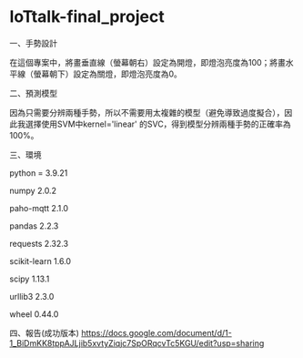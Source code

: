 # IoTtalk-final_project

一、手勢設計

在這個專案中，將畫垂直線（螢幕朝右）設定為開燈，即燈泡亮度為100；將畫水平線（螢幕朝下）設定為關燈，即燈泡亮度為0。

二、預測模型

因為只需要分辨兩種手勢，所以不需要用太複雜的模型（避免導致過度擬合），因此我選擇使用SVM中kernel='linear' 的SVC，得到模型分辨兩種手勢的正確率為100%。

三、環境

python = 3.9.21

numpy              2.0.2

paho-mqtt          2.1.0

pandas             2.2.3

requests           2.32.3

scikit-learn       1.6.0

scipy              1.13.1

urllib3            2.3.0

wheel              0.44.0

四、報告(成功版本)
https://docs.google.com/document/d/1-1_BiDmKK8tppAJLjib5xvtyZiqjc7SpORqcvTc5KGU/edit?usp=sharing

